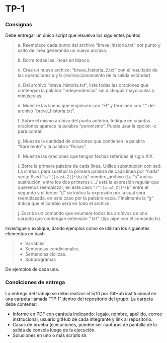 
# TP-1

### Consignas
Debe entregar un único script que resuelva los siguientes puntos
> a. Reemplace cada punto del archivo “breve_historia.txt” por punto y salto de línea generando un nuevo archivo.
> 
> b. Borre todas las líneas en blanco.
> 
> c. Cree un nuevo archivo: “breve_historia_2.txt” con el
> resultado de las operaciones a y b (redireccionamiento de la salida estándar).
> 
> d. Del archivo “breve_historia.txt”, liste todas las
> oraciones que contengan la palabra “independencia” sin distinguir mayúsculas y minúsculas.
> 
> e. Muestre las líneas que empiecen con “El” y terminen con “.” del archivo “breve_historia.txt”.
> 
> f. Sobre el mismo archivo del punto anterior, Indique en cuántas oraciones aparece la palabra “peronismo”. Puede usar la opción -c para contar.
> 
> g. Muestre la cantidad de oraciones que contienen la palabra “Sarmiento” y la palabra “Rosas”.
> 
> h. Muestre las oraciones que tengan fechas referidas al siglo XIX.
> 
> i. Borre la primera palabra de cada línea. Utilice substitución con sed. La sintaxis para sustituir la primera palabra de cada línea por “nada” sería: $sed `“s/^[[a-zA-Z]]*\b//g”` nombre_archivo (La “s” indica sustitución; entre los dos primeros /.../ está la expresión regular que queremos reemplazar, en este caso `“/^[[a-zA-Z]]*\b”` entre el segundo y el tercer “//” se indica la expresión por la cual será reemplazada, en este caso por la palabra vacía. Finalmente la “g” indica que el cambio será en todo el archivo.
> 
> j. Escriba un comando que enumere todos los archivos de una carpeta que contengan extensión “.txt”. (tip: pipe con el comando ls).

Investigue y explique, dando ejemplos cómo se utilizan los siguientes elementos en bash
> - Variables.
> - Sentencias condicionales.
> - Sentencias cíclicas.
> - Subprogramas

De ejemplos de cada una.

### Condiciones de entrega
La entrega del trabajo se debe realizar el 5/10 por GitHub institucional en una carpeta
llamada “TP 1” dentro del repositorio del grupo. La carpeta debe contener:
- Informe en PDF con carátula indicando: legajo, nombre, apellido, correo institucional,
usuario gitHub de cada integrante y link al repositorio.
- Casos de prueba (ejecuciones, pueden ser capturas de pantalla de la salida de
consola luego de la ejecución.
- Soluciones en uno o más scripts sh.
